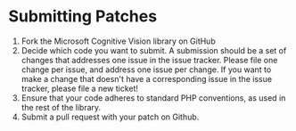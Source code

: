 # Submitting Patches

1. Fork the Microsoft Cognitive Vision library on GitHub
2. Decide which code you want to submit. A submission should be a set of changes that addresses one issue in the issue tracker. Please file one change per issue, and address one issue per change. If you want to make a change that doesn't have a corresponding issue in the issue tracker, please file a new ticket!
3. Ensure that your code adheres to standard PHP conventions, as used in the rest of the library.
4. Submit a pull request with your patch on Github.

